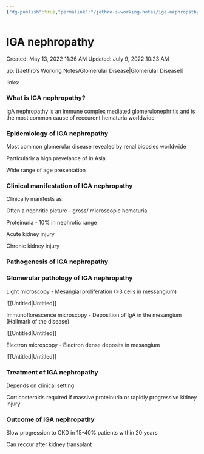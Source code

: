 ```yaml
---
{"dg-publish":true,"permalink":"/jethro-s-working-notes/iga-nephropathy/","dgPassFrontmatter":true}
---
```



# IGA nephropathy

Created: May 13, 2022 11:36 AM
Updated: July 9, 2022 10:23 AM

up: [[Jethro’s Working Notes/Glomerular Disease\|Glomerular Disease]] 

links:

### **What is IGA nephropathy?**

IgA nephropathy is an immune complex mediated glomerulonephritis and is the most common cause of reccurent hematuria worldwide

### **Epidemiology of IGA nephropathy**

Most common glomerular disease revealed by renal biopsies worldwide

Particularly a high prevelance of in Asia

Wide range of age presentation

### **Clinical manifestation of IGA nephropathy**

Clinically manifests as:

Often a nephritic picture - gross/ microscopic hematuria

Proteinuria - 10% in nephrotic range

Acute kidney injury

Chronic kidney injury

### **Pathogenesis of IGA nephropathy**

### **Glomerular pathology of IGA nephropathy**

Light microscopy - Mesangial proliferation (>3 cells in messangium)

![[Untitled\|Untitled]]

Immunoflorescence microscopy - Deposition of IgA in the mesangium (Hallmark of the disease)

![[Untitled\|Untitled]]

Electron microscopy - Electron dense deposits in mesangium

![[Untitled\|Untitled]]

### **Treatment of IGA nephropathy**

Depends on clinical setting

Corticosteroids required if massive proteinuria or rapidly progressive kidney injury

### **Outcome of IGA nephropathy**

Slow progression to CKD in 15-40% patients within 20 years

Can reccur after kidney transplant